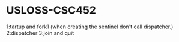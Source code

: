 # USLOSS-CSC452
1:tartup and fork1 (when creating the sentinel don't call dispatcher.)
2:dispatcher
3:join and quit
